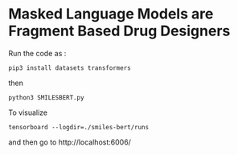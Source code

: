 # Masked Language Models are Fragment Based Drug Designers

Run the code as :

```
pip3 install datasets transformers
```

then 

```
python3 SMILESBERT.py
```

To visualize

```
tensorboard --logdir=./smiles-bert/runs
```
and then go to http://localhost:6006/
